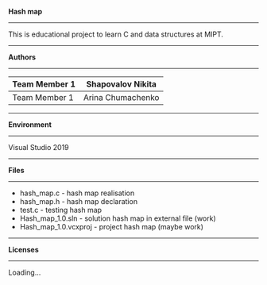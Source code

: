 **Hash map**

***
This is educational project to learn C and data structures at MIPT.
***
**Authors**
***
Team Member 1 | Shapovalov Nikita
--------------|-------------------
Team Member 1 | Arina Chumachenko
***
**Environment**
***
Visual Studio 2019
***
**Files**
***
* hash_map.c -  hash map realisation
* hash_map.h -  hash map declaration
* test.c - testing hash map
* Hash_map_1.0.sln - solution hash map in external file (work)
* Hash_map_1.0.vcxproj - project hash map  (maybe work)
***
**Licenses**
***
Loading...
